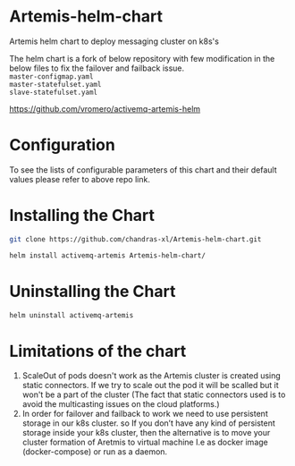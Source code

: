 # Artemis-helm-chart
Artemis helm chart to deploy messaging cluster on k8s's

The helm chart is a fork of below repository with few modification in the below files to fix the failover and failback issue.<br>
`master-configmap.yaml`<br>
`master-statefulset.yaml`<br>
`slave-statefulset.yaml`<br>

https://github.com/vromero/activemq-artemis-helm

# Configuration
To see the lists of configurable parameters of this chart and their default values please refer to above repo link.

# Installing the Chart
```bash
git clone https://github.com/chandras-xl/Artemis-helm-chart.git
```
```bash
helm install activemq-artemis Artemis-helm-chart/
```
# Uninstalling the Chart
```bash
helm uninstall activemq-artemis
```
# Limitations of the chart
1. ScaleOut of pods doesn't work as the Artemis cluster is created using static connectors. If we try to scale out the pod it will be scalled but it won't be a part of the cluster (The fact that static connectors used is to avoid the multicasting issues on the cloud platforms.)
2. In order for failover and failback to work we need to use persistent storage in our k8s cluster. so If you don’t have any kind of persistent storage inside your k8s cluster, then the alternative is to move your cluster formation of Aretmis to virtual machine I.e as docker image (docker-compose) or run as a daemon.
